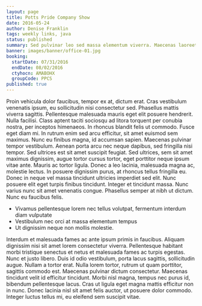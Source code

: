 ```yaml
---
layout: page
title: Potts Pride Company Show
date: 2016-05-24
author: Denise Franklin
tags: weekly links, java
status: published
summary: Sed pulvinar leo sed massa elementum viverra. Maecenas laoreet.
banner: images/banner/office-01.jpg
booking:
  startDate: 07/31/2016
  endDate: 08/02/2016
  ctyhocn: AMABOHX
  groupCode: PPCS
published: true
---
```

Proin vehicula dolor faucibus, tempor ex at, dictum erat. Cras vestibulum venenatis ipsum, eu sollicitudin nisi consectetur sed. Phasellus mattis viverra sagittis. Pellentesque malesuada mauris eget elit posuere hendrerit. Nulla facilisi. Class aptent taciti sociosqu ad litora torquent per conubia nostra, per inceptos himenaeos. In rhoncus blandit felis ut commodo. Fusce eget diam mi. In rutrum enim sed arcu efficitur, sit amet euismod sem maximus.
Nunc eu finibus magna, id accumsan sapien. Maecenas pulvinar tempor vestibulum. Aenean porta arcu nec neque dapibus, sed fringilla nisi tempor. Sed ultrices est sit amet suscipit feugiat. Sed ultrices, sem sit amet maximus dignissim, augue tortor cursus tortor, eget porttitor neque ipsum vitae ante. Mauris ac tortor ligula. Donec a leo lacinia, malesuada magna ac, molestie lectus. In posuere dignissim purus, at rhoncus tellus fringilla eu. Donec in neque vel massa tincidunt ultricies imperdiet sed elit. Nunc posuere elit eget turpis finibus tincidunt. Integer et tincidunt massa. Nunc varius nunc sit amet venenatis congue. Phasellus semper at nibh ut dictum. Nunc eu faucibus felis.

* Vivamus pellentesque lorem nec tellus volutpat, fermentum interdum diam vulputate
* Vestibulum nec orci at massa elementum tempus
* Ut dignissim neque non mollis molestie.

Interdum et malesuada fames ac ante ipsum primis in faucibus. Aliquam dignissim nisi sit amet lorem consectetur viverra. Pellentesque habitant morbi tristique senectus et netus et malesuada fames ac turpis egestas. Nunc et justo libero. Duis id odio vestibulum, porta lacus sagittis, sollicitudin augue. Nullam a tortor erat. Nulla lorem tortor, rutrum ut quam porttitor, sagittis commodo est. Maecenas pulvinar dictum consectetur. Maecenas tincidunt velit id efficitur tincidunt. Morbi nisl magna, tempus nec purus id, bibendum pellentesque lacus. Cras ut ligula eget magna mattis efficitur non in nunc. Donec lacinia nisl sit amet felis auctor, ut posuere dolor commodo. Integer luctus tellus mi, eu eleifend sem suscipit vitae.
